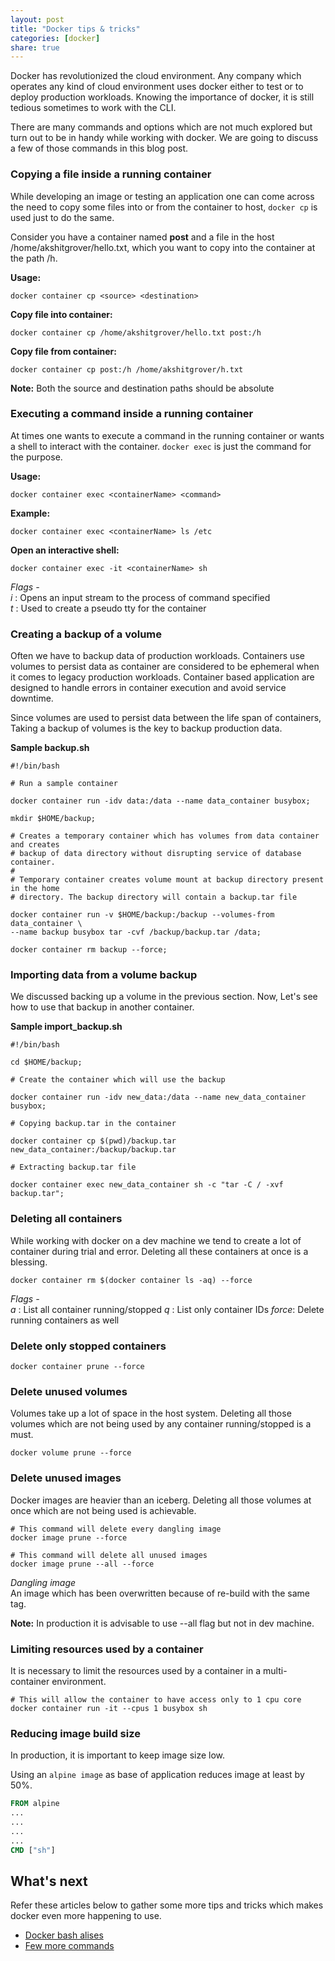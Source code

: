 ```yaml
---
layout: post
title: "Docker tips & tricks"
categories: [docker]
share: true
---
```


Docker has revolutionized the cloud environment. Any company which operates any kind of cloud environment uses docker either to test or to deploy production workloads.
Knowing the importance of docker, it is still tedious sometimes to work with the CLI.

There are many commands and options which are not much explored but turn out to be in handy while working with docker. We are going to discuss a few of those commands in this blog post.
<!--more-->

### Copying a file inside a running container

While developing an image or testing an application one can come across the need to copy some files into or from the container to host, `docker cp` is used just to do the same.

Consider you have a container named **post** and a file in the host /home/akshitgrover/hello.txt, which you want to copy into the container at the path /h.

**Usage:**<br>
~~~shell
docker container cp <source> <destination>
~~~ 

**Copy file into container:**<br>
~~~shell
docker container cp /home/akshitgrover/hello.txt post:/h
~~~

**Copy file from container:**<br>
~~~shell
docker container cp post:/h /home/akshitgrover/h.txt
~~~

**Note:** Both the source and destination paths should be absolute

### Executing a command inside a running container

At times one wants to execute a command in the running container or wants a shell to interact with the container. `docker exec` is just the command for the purpose.

**Usage:**<br>
~~~shell
docker container exec <containerName> <command>
~~~

**Example:**<br>
~~~shell
docker container exec <containerName> ls /etc
~~~

**Open an interactive shell:**<br>
~~~shell
docker container exec -it <containerName> sh
~~~
*Flags -*<br>
*i* : Opens an input stream to the process of command specified<br>
*t* : Used to create a pseudo tty for the container

### Creating a backup of a volume

Often we have to backup data of production workloads. Containers use volumes to persist data as container are considered to be ephemeral when it comes to legacy production workloads. Container based application are designed to handle errors in container execution and avoid service downtime.

Since volumes are used to persist data between the life span of containers, Taking a backup of volumes is the key to backup production data.

**Sample backup.sh**<br>

~~~shell
#!/bin/bash

# Run a sample container

docker container run -idv data:/data --name data_container busybox;

mkdir $HOME/backup;

# Creates a temporary container which has volumes from data container and creates 
# backup of data directory without disrupting service of database container.
#
# Temporary container creates volume mount at backup directory present in the home 
# directory. The backup directory will contain a backup.tar file
 
docker container run -v $HOME/backup:/backup --volumes-from data_container \
--name backup busybox tar -cvf /backup/backup.tar /data;

docker container rm backup --force;
~~~

### Importing data from a volume backup

We discussed backing up a volume in the previous section. Now, Let's see how to use that backup in another container.

**Sample import_backup.sh**<br>

~~~shell
#!/bin/bash

cd $HOME/backup;

# Create the container which will use the backup

docker container run -idv new_data:/data --name new_data_container busybox;

# Copying backup.tar in the container

docker container cp $(pwd)/backup.tar new_data_container:/backup/backup.tar

# Extracting backup.tar file

docker container exec new_data_container sh -c "tar -C / -xvf backup.tar";
~~~

### Deleting all containers

While working with docker on a dev machine we tend to create a lot of container during trial and error. Deleting all these containers at once is a blessing.

~~~shell
docker container rm $(docker container ls -aq) --force
~~~
*Flags -*<br>
*a* : List all container running/stopped
*q* : List only container IDs
*force*: Delete running containers as well

### Delete only stopped containers

~~~shell
docker container prune --force
~~~

### Delete unused volumes

Volumes take up a lot of space in the host system.
Deleting all those volumes which are not being used by any container running/stopped is a must.

~~~shell
docker volume prune --force
~~~

### Delete unused images

Docker images are heavier than an iceberg. Deleting all those volumes at once which are not being used is achievable.

~~~shell
# This command will delete every dangling image
docker image prune --force

# This command will delete all unused images
docker image prune --all --force
~~~

*Dangling image*<br>
An image which has been overwritten because of re-build with the same tag.

**Note:**
In production it is advisable to use --all flag but not in dev machine.


### Limiting resources used by a container

It is necessary to limit the resources used by a container in a multi-container environment.

~~~shell
# This will allow the container to have access only to 1 cpu core
docker container run -it --cpus 1 busybox sh
~~~

### Reducing image build size

In production, it is important to keep image size low.

Using an `alpine image` as base of application reduces image at least by 50%.

~~~dockerfile
FROM alpine
...
...
...
...
CMD ["sh"]
~~~

## What's next

Refer these articles below to gather some more tips and tricks which makes docker even more happening to use.

* [Docker bash alises](https://hackernoon.com/handy-docker-aliases-4bd85089a3b8)
* [Few more commands](https://medium.com/@clasikas/docker-tips-tricks-or-just-useful-commands-6e1fd8220450)
